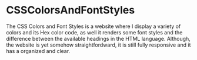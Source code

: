 # CSSColorsAndFontStyles
The CSS Colors and Font Styles is a website where I display a variety of colors and its Hex color code, as well it renders some font styles and the difference between the available headings in the HTML language. Although, the website is yet somehow straightfordward, it is still fully responsive and it has a organized and clear.
